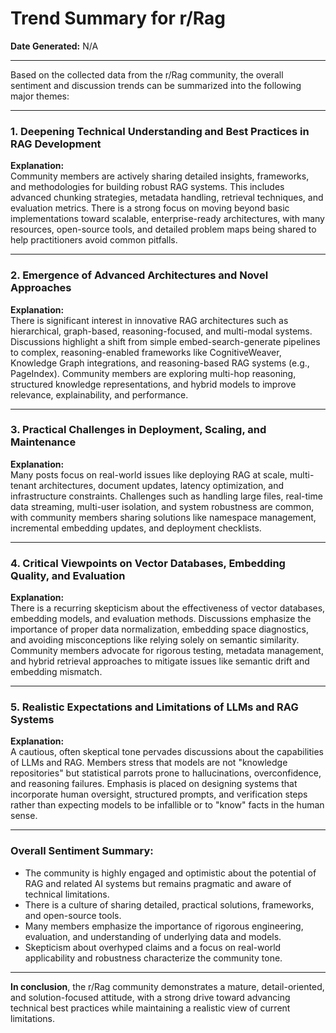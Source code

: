 # Trend Summary for r/Rag

**Date Generated:** N/A

--- 

Based on the collected data from the r/Rag community, the overall sentiment and discussion trends can be summarized into the following major themes:

---

### 1. **Deepening Technical Understanding and Best Practices in RAG Development**
**Explanation:**  
Community members are actively sharing detailed insights, frameworks, and methodologies for building robust RAG systems. This includes advanced chunking strategies, metadata handling, retrieval techniques, and evaluation metrics. There is a strong focus on moving beyond basic implementations toward scalable, enterprise-ready architectures, with many resources, open-source tools, and detailed problem maps being shared to help practitioners avoid common pitfalls.

---

### 2. **Emergence of Advanced Architectures and Novel Approaches**
**Explanation:**  
There is significant interest in innovative RAG architectures such as hierarchical, graph-based, reasoning-focused, and multi-modal systems. Discussions highlight a shift from simple embed-search-generate pipelines to complex, reasoning-enabled frameworks like CognitiveWeaver, Knowledge Graph integrations, and reasoning-based RAG systems (e.g., PageIndex). Community members are exploring multi-hop reasoning, structured knowledge representations, and hybrid models to improve relevance, explainability, and performance.

---

### 3. **Practical Challenges in Deployment, Scaling, and Maintenance**
**Explanation:**  
Many posts focus on real-world issues like deploying RAG at scale, multi-tenant architectures, document updates, latency optimization, and infrastructure constraints. Challenges such as handling large files, real-time data streaming, multi-user isolation, and system robustness are common, with community members sharing solutions like namespace management, incremental embedding updates, and deployment checklists.

---

### 4. **Critical Viewpoints on Vector Databases, Embedding Quality, and Evaluation**
**Explanation:**  
There is a recurring skepticism about the effectiveness of vector databases, embedding models, and evaluation methods. Discussions emphasize the importance of proper data normalization, embedding space diagnostics, and avoiding misconceptions like relying solely on semantic similarity. Community members advocate for rigorous testing, metadata management, and hybrid retrieval approaches to mitigate issues like semantic drift and embedding mismatch.

---

### 5. **Realistic Expectations and Limitations of LLMs and RAG Systems**
**Explanation:**  
A cautious, often skeptical tone pervades discussions about the capabilities of LLMs and RAG. Members stress that models are not "knowledge repositories" but statistical parrots prone to hallucinations, overconfidence, and reasoning failures. Emphasis is placed on designing systems that incorporate human oversight, structured prompts, and verification steps rather than expecting models to be infallible or to "know" facts in the human sense.

---

### **Overall Sentiment Summary:**
- The community is highly engaged and optimistic about the potential of RAG and related AI systems but remains pragmatic and aware of technical limitations.
- There is a culture of sharing detailed, practical solutions, frameworks, and open-source tools.
- Many members emphasize the importance of rigorous engineering, evaluation, and understanding of underlying data and models.
- Skepticism about overhyped claims and a focus on real-world applicability and robustness characterize the community tone.

---

**In conclusion**, the r/Rag community demonstrates a mature, detail-oriented, and solution-focused attitude, with a strong drive toward advancing technical best practices while maintaining a realistic view of current limitations.